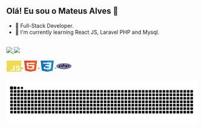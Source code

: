 ## Olá! Eu sou o Mateus Alves 👋
- 🔭 Full-Stack Developer.
- 🌱 I'm currently learning React JS, Laravel PHP and Mysql.
<div> <br>
  <a href="https://github.com/mateus124">
  <img height="180em" src="https://github-readme-stats.vercel.app/api?username=mateus124&show_icons=true&theme=midnight-purple&count_private=true"/>
  <img height="180em" src="https://github-readme-stats.vercel.app/api/top-langs/?username=mateus124&layout=compact&langs_count=7&theme=midnight-purple"/>
</div>
<div style="display: inline_block"><br>
  <img align="center" alt="Mateus-Js" height="30" width="40" src="https://raw.githubusercontent.com/devicons/devicon/master/icons/javascript/javascript-plain.svg">
  <img align="center" alt="Mateus-HTML" height="30" width="40" src="https://raw.githubusercontent.com/devicons/devicon/master/icons/html5/html5-original.svg">
  <img align="center" alt="Mateus-CSS" height="30" width="40" src="https://raw.githubusercontent.com/devicons/devicon/master/icons/css3/css3-original.svg">
  <img align="center" alt="Mateus-PHP" height="30" width="40" src="https://raw.githubusercontent.com/devicons/devicon/6910f0503efdd315c8f9b858234310c06e04d9c0/icons/php/php-original.svg">
</div>

##

![snake gif](https://github.com/mateus124/mateus124/blob/output/github-contribution-grid-snake.svg)
